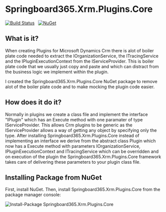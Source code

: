 # Springboard365.Xrm.Plugins.Core

[![Build Status](https://travis-ci.org/SpringBoard365/Springboard365.Xrm.Plugins.Core.svg?branch=master)](https://travis-ci.org/SpringBoard365/Springboard365.Xrm.Plugins.Core)&nbsp;&nbsp;&nbsp;[![NuGet](https://img.shields.io/nuget/v/Springboard365.Xrm.Plugins.Core.svg)](https://www.nuget.org/packages/Springboard365.Xrm.Plugins.Core)&nbsp;&nbsp;&nbsp;

## What is it?
When creating Plugins for Microsoft Dynamics Crm there is alot of boiler plate code needed to extract the IOrganizationService, the ITracingService and the IPluginExecutionContext from the IServiceProvider. This is boiler plate code that we usually just copy and paste and which can distract from the business logic we implement within the plugin.

I created the Springboard365.Xrm.Plugins.Core NuGet package to remove alot of the boiler plate code and to make mocking the plugin code easier.

## How does it do it?
Normally in plugins we create a class file and implement the interface "IPlugin" which has an Execute method with one paramater of type IServiceProvider. This allows Crm plugins to be generic as the IServiceProvider allows a way of getting any object by specifying only the type. After installing Springboard365.Xrm.Plugins.Core instead of implementing an interface we derive from the abstract class Plugin which now has a Execute method with parameters IOrganizationService, IPluginExecutionContext and ITracingService which can be overridden and on execution of the plugin the Springboard365.Xrm.Plugins.Core framework takes care of delivering these parameters to your plugin class file.

## Installing Package from NuGet
First, install NuGet. Then, install Springboard365.Xrm.Plugins.Core from the package manager console: 

![Install-Package Springboard365.Xrm.Plugins.Core](https://raw.githubusercontent.com/Davesmall28/DSmallWikiImages/master/InstallPackage_DSmall-Plugin-Core.png)